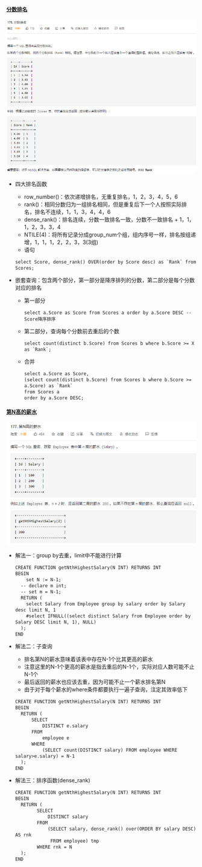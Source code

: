 #### [分数排名](https://leetcode-cn.com/problems/rank-scores/)

​	<img src="imgs/sql/practice1.png" alt="practice1" style="zoom:80%;" />

* 四大排名函数

  * row_number()：依次递增排名，无重复排名，1，2，3，4，5，6
  * rank()：相同分数归为一组排名相同，但是重复后下一个人按照实际排名，排名不连续，1，1，3，4，4，6
  * dense_rank()：排名连续，分数一致排名一致，分数不一致排名 + 1，1，1，2，3，3，4
  * NTILE(4)：将所有记录分成group_num个组，组内序号一样，排名按组递增，1，1，1，2，2，3，3(3组)
  * 语句

  ```mysql
  select Score, dense_rank() OVER(order by Score desc) as `Rank` from Scores; 
  ```

* 嵌套查询：包含两个部分，第一部分是降序排列的分数，第二部分是每个分数对应的排名

  * 第一部分

    ```mysql
    select a.Score as Score from Scores a order by a.Score DESC -- Score降序排序
    ```

  * 第二部分，查询每个分数前去重后的个数

    ```mysql
    select count(distinct b.Score) from Scores b where b.Score >= X as `Rank`;
    ```

  * 合并

    ```mysql
    select a.Score as Score,
    (select count(distinct b.Score) from Scores b where b.Score >= a.Score) as `Rank`
    from Scores a
    order by a.Score DESC;
    ```

#### [第N高的薪水](https://leetcode-cn.com/problems/nth-highest-salary/)

<img src="imgs/sql/practice2.png" alt="practice2" style="zoom:80%;" />

* 解法一：group by去重，limit中不能进行计算

  ```mysql
  CREATE FUNCTION getNthHighestSalary(N INT) RETURNS INT
  BEGIN
      set N := N-1;
    -- declare m int;
    -- set m = N-1;
    RETURN (
      select Salary from Employee group by salary order by Salary desc limit N, 1 
      #select IFNULL((select distinct Salary from Employee order by Salary DESC limit N, 1), NULL)
    );
  END
  ```

* 解法二：子查询

  * 排名第N的薪水意味着该表中存在N-1个比其更高的薪水
  * 注意这里的N-1个更高的薪水是指去重后的N-1个，实际对应人数可能不止N-1个
  * 最后返回的薪水也应该去重，因为可能不止一个薪水排名第N
  * 由于对于每个薪水的where条件都要执行一遍子查询，注定其效率低下

  ```mysql
  CREATE FUNCTION getNthHighestSalary(N INT) RETURNS INT
  BEGIN
    RETURN (
        SELECT 
            DISTINCT e.salary
        FROM 
            employee e
        WHERE 
            (SELECT count(DISTINCT salary) FROM employee WHERE salary>e.salary) = N-1
    );
  END
  ```

* 解法三：排序函数(dense_rank)

  ```mysql
  CREATE FUNCTION getNthHighestSalary(N INT) RETURNS INT
  BEGIN
    RETURN (
          SELECT 
              DISTINCT salary
          FROM 
              (SELECT salary, dense_rank() over(ORDER BY salary DESC) AS rnk
               FROM employee) tmp
          WHERE rnk = N
    );
  END
  ```

  